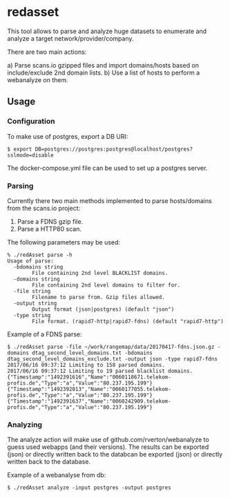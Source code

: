 # redasset

This tool allows to parse and analyze huge datasets to enumerate and analyze a target network/provider/company.

There are two main actions:

a) Parse scans.io gzipped files and import domains/hosts based on include/exclude 2nd domain lists.
b) Use a list of hosts to perform a webanalyze on them.

## Usage

### Configuration

To make use of postgres, export a DB URI:

    $ export DB=postgres://postgres:postgres@localhost/postgres?sslmode=disable

The docker-compose.yml file can be used to set up a postgres server.

### Parsing

Currently there two main methods implemented to parse hosts/domains from the scans.io project:

1. Parse a FDNS gzip file.
2. Parse a HTTP80 scan.

The following parameters may be used:

```
% ./redAsset parse -h
Usage of parse:
  -bdomains string
    	File containing 2nd level BLACKLIST domains.
  -domains string
    	File containing 2nd level domains to filter for.
  -file string
    	Filename to parse from. Gzip files allowed.
  -output string
    	Output format (json|postgres) (default "json")
  -type string
    	File format. (rapid7-http|rapid7-fdns) (default "rapid7-http")
```

Example of a FDNS parse:

    $ ./redAsset parse -file ~/work/rangemap/data/20170417-fdns.json.gz -domains dtag_second_level_domains.txt -bdomains dtag_second_level_domains_exclude.txt -output json -type rapid7-fdns
    2017/06/16 09:37:12 Limiting to 158 parsed domains.
    2017/06/16 09:37:12 Limiting to 19 parsed blacklist domains.
    {"Timestamp":"1492391616","Name":"0060118671.telekom-profis.de","Type":"a","Value":"80.237.195.199"}
    {"Timestamp":"1492392013","Name":"0060177055.telekom-profis.de","Type":"a","Value":"80.237.195.199"}
    {"Timestamp":"1492391637","Name":"0060242909.telekom-profis.de","Type":"a","Value":"80.237.195.199"}

### Analyzing

The analyze action will make use of github.com/rverton/webanalyze to guess used webapps (and their versions). The results can be exported (json) or directly written back to the databcan be exported (json) or directly written back to the database.

Example of a webanalyse from db:

    $ ./redAsset analyze -input postgres -output postgres
